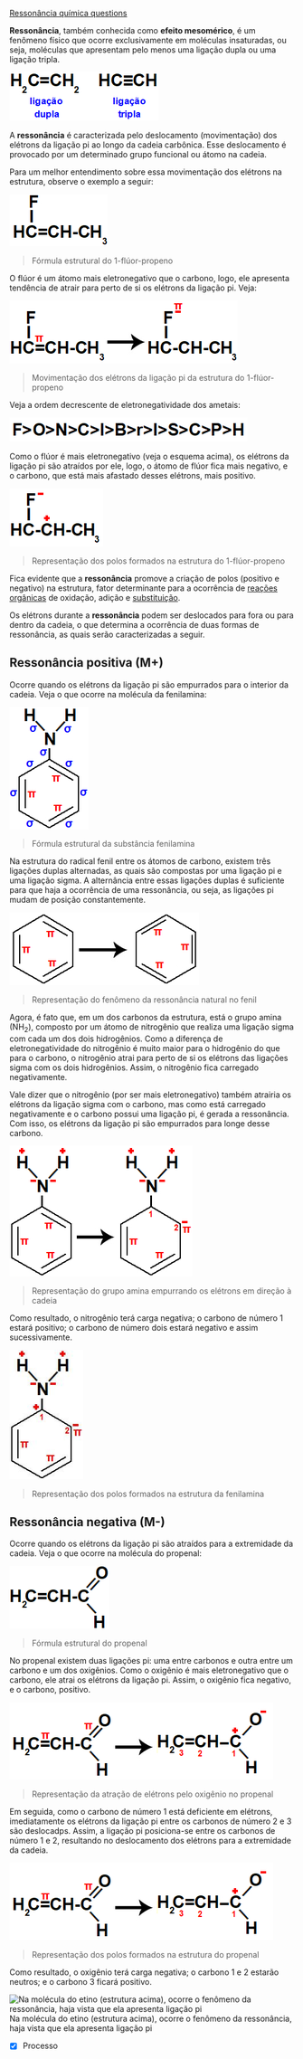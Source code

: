 [Ressonância química questions](Resson%C3%A2ncia%20qu%C3%ADmica%20questions.md)

**Ressonância**, também conhecida como **efeito mesomérico**, é um fenômeno físico que ocorre exclusivamente em moléculas insaturadas, ou seja, moléculas que apresentam pelo menos uma ligação dupla ou uma ligação tripla.

![](Imagens/Pasted%20image%2020201017213026.png)

A **ressonância** é caracterizada pelo deslocamento (movimentação) dos elétrons da ligação pi ao longo da cadeia carbônica. Esse deslocamento é provocado por um determinado grupo funcional ou átomo na cadeia.

Para um melhor entendimento sobre essa movimentação dos elétrons na estrutura, observe o exemplo a seguir:

![](Imagens/Pasted%20image%2020201017213222.png)
> Fórmula estrutural do 1-flúor-propeno

O flúor é um átomo mais eletronegativo que o carbono, logo, ele apresenta tendência de atrair para perto de si os elétrons da ligação pi. Veja:

![](Imagens/Pasted%20image%2020201017213245.png)
> Movimentação dos elétrons da ligação pi da estrutura do 1-flúor-propeno

Veja a ordem decrescente de eletronegatividade dos ametais:

![](Imagens/Pasted%20image%2020201017213309.png)

Como o flúor é mais eletronegativo (veja o esquema acima), os elétrons da ligação pi são atraídos por ele, logo, o átomo de flúor fica mais negativo, e o carbono, que está mais afastado desses elétrons, mais positivo.

![](Imagens/Pasted%20image%2020201017213346.png)
> Representação dos polos formados na estrutura do 1-flúor-propeno

Fica evidente que a **ressonância** promove a criação de polos (positivo e negativo) na estrutura, fator determinante para a ocorrência de [reações orgânicas](https://mundoeducacao.uol.com.br/quimica/reacoes-organicas.htm) de oxidação, adição e [substituição](https://mundoeducacao.uol.com.br/quimica/reacao-substituicao.htm).

Os elétrons durante a **ressonância** podem ser deslocados para fora ou para dentro da cadeia, o que determina a ocorrência de duas formas de ressonância, as quais serão caracterizadas a seguir.

  
**Ressonância positiva (M+)**
--------------------------------

Ocorre quando os elétrons da ligação pi são empurrados para o interior da cadeia. Veja o que ocorre na molécula da fenilamina:

![](Imagens/Pasted%20image%2020201017213618.png)  
> Fórmula estrutural da substância fenilamina

Na estrutura do radical fenil entre os átomos de carbono, existem três ligações duplas alternadas, as quais são compostas por uma ligação pi e uma ligação sigma. A alternância entre essas ligações duplas é suficiente para que haja a ocorrência de uma ressonância, ou seja, as ligações pi mudam de posição constantemente.

![](Imagens/Pasted%20image%2020201017213700.png) 
> Representação do fenômeno da ressonância natural no fenil

Agora, é fato que, em um dos carbonos da estrutura, está o grupo amina (NH<sub>2</sub>), composto por um átomo de nitrogênio que realiza uma ligação sigma com cada um dos dois hidrogênios. Como a diferença de eletronegatividade do nitrogênio é muito maior para o hidrogênio do que para o carbono, o nitrogênio atrai para perto de si os elétrons das ligações sigma com os dois hidrogênios. Assim, o nitrogênio fica carregado negativamente.

Vale dizer que o nitrogênio (por ser mais eletronegativo) também atrairia os elétrons da ligação sigma com o carbono, mas como está carregado negativamente e o carbono possui uma ligação pi, é gerada a ressonância. Com isso, os elétrons da ligação pi são empurrados para longe desse carbono.

![](Imagens/Pasted%20image%2020201017214035.png) 
> Representação do grupo amina empurrando os elétrons em direção à cadeia

Como resultado, o nitrogênio terá carga negativa; o carbono de número 1 estará positivo; o carbono de número dois estará negativo e assim sucessivamente.

![](Imagens/Pasted%20image%2020201017214340.png)
> Representação dos polos formados na estrutura da fenilamina

**Ressonância negativa (M\-)**
------------------------------

Ocorre quando os elétrons da ligação pi são atraídos para a extremidade da cadeia. Veja o que ocorre na molécula do propenal:

![](Imagens/Pasted%20image%2020201017214354.png) 
> Fórmula estrutural do propenal

No propenal existem duas ligações pi: uma entre carbonos e outra entre um carbono e um dos oxigênios. Como o oxigênio é mais eletronegativo que o carbono, ele atrai os elétrons da ligação pi. Assim, o oxigênio fica negativo, e o carbono, positivo.

![](Imagens/Pasted%20image%2020201017214432.png)  
> Representação da atração de elétrons pelo oxigênio no propenal

Em seguida, como o carbono de número 1 está deficiente em elétrons, imediatamente os elétrons da ligação pi entre os carbonos de número 2 e 3 são deslocadps. Assim, a ligação pi posiciona-se entre os carbonos de número 1 e 2, resultando no deslocamento dos elétrons para a extremidade da cadeia.

![](Imagens/Pasted%20image%2020201017214517.png)
> Representação dos polos formados na estrutura do propenal

Como resultado, o oxigênio terá carga negativa; o carbono 1 e 2 estarão neutros; e o carbono 3 ficará positivo.

![Na molécula do etino (estrutura acima), ocorre o fenômeno da ressonância, haja vista que ela apresenta ligação pi](https://static.mundoeducacao.uol.com.br/mundoeducacao/conteudo_legenda/576da69dfe6582a96c743dd70e54cf56.jpg "Representação das ligações pi no etino")  
Na molécula do etino (estrutura acima), ocorre o fenômeno da ressonância, haja vista que ela apresenta ligação pi

- [x] Processo 
